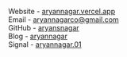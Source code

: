Website - [aryannagar.vercel.app](https://aryannagar.vercel.app/)   
Email - [aryannagarco@gmail.com](mailto:aryannagarco@gmail.com)   
GitHub - [aryansnagar](https://github.com/aryansnagar)   
Blog - [aryannagar](https://aryannagar.vercel.app/blog.html)  
Signal - [aryannagar.01](https://signal.me/#eu/iCTV60Vvdtvb25xLqoszhuNXxFpYH9zm0mQWe3U558wDDV6jXUNM6KiN__DkRBav)  
